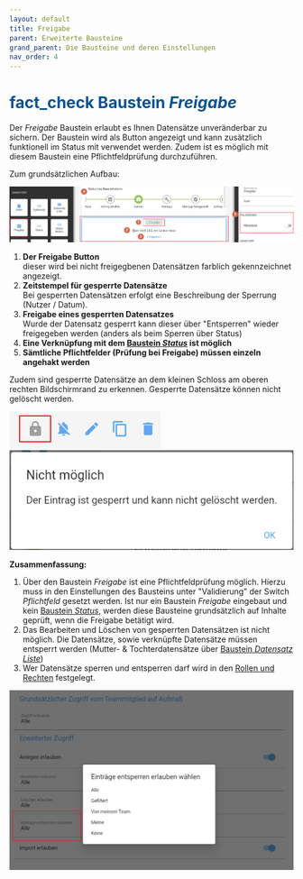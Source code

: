 ```yaml
---
layout: default
title: Freigabe
parent: Erweiterte Bausteine
grand_parent: Die Bausteine und deren Einstellungen
nav_order: 4
---
```


# <span style="color:#0b5394"><span class="material-icons">fact_check</span> **Baustein *Freigabe***</span>

Der *Freigabe* Baustein erlaubt es Ihnen Datensätze unveränderbar zu sichern. Der Baustein wird als
Button angezeigt und kann zusätzlich funktionell im Status mit verwendet werden. Zudem ist es möglich
mit diesem Baustein eine Pflichtfeldprüfung durchzuführen.

Zum grundsätzlichen Aufbau:

![lock](\assets\record-spec-settings\1lock.png "lock")

1. **Der Freigabe Button**  
    dieser wird bei nicht freigegbenen Datensätzen farblich gekennzeichnet angezeigt.
2. **Zeitstempel für gesperrte Datensätze**  
    Bei gesperrten Datensätzen erfolgt eine Beschreibung der Sperrung (Nutzer / Datum).
3. **Freigabe eines gesperrten Datensatzes**  
    Wurde der Datensatz gesperrt kann dieser über "Entsperren" wieder freigegeben werden
    (anders als beim Sperren über Status)
4. **Eine Verknüpfung mit dem
[Baustein *Status*](/docs/record-spec-settings.html#status)
ist möglich**
5. **Sämtliche Pflichtfelder (Prüfung bei Freigabe) müssen einzeln angehakt werden**

Zudem sind gesperrte Datensätze an dem kleinen Schloss am oberen rechten Bildschirmrand zu erkennen.
Gesperrte Datensätze können nicht gelöscht werden.

![lock2](\assets\record-spec-settings\2lock.png "lock2") ![lock3](\assets\record-spec-settings\3lock.png "lock3")

**Zusammenfassung:**

1. Über den Baustein *Freigabe* ist eine Pflichtfeldprüfung möglich. Hierzu muss in den Einstellungen des
Bausteins unter "Validierung" der Switch *Pflichtfeld* gesetzt werden. Ist nur ein Baustein *Freigabe*
eingebaut und kein
[Baustein *Status*](/docs/record-spec-settings.html#status),
werden diese Bausteine grundsätzlich auf Inhalte geprüft, wenn die Freigabe betätigt wird.
2. Das Bearbeiten und Löschen von gesperrten Datensätzen ist nicht möglich. Die Datensätze, sowie verknüpfte Datensätze
müssen entsperrt werden (Mutter- & Tochterdatensätze über
[Baustein *Datensatz Liste*](/docs/record-spec-settings.html#datensatz-liste))
3. Wer Datensätze sperren und entsperren darf wird in den
[Rollen und Rechten](/docs/global-settings-and-functions.html#rechte--berechtigungen)
festgelegt.

![lock4](\assets\record-spec-settings\4lock.png "lock4")